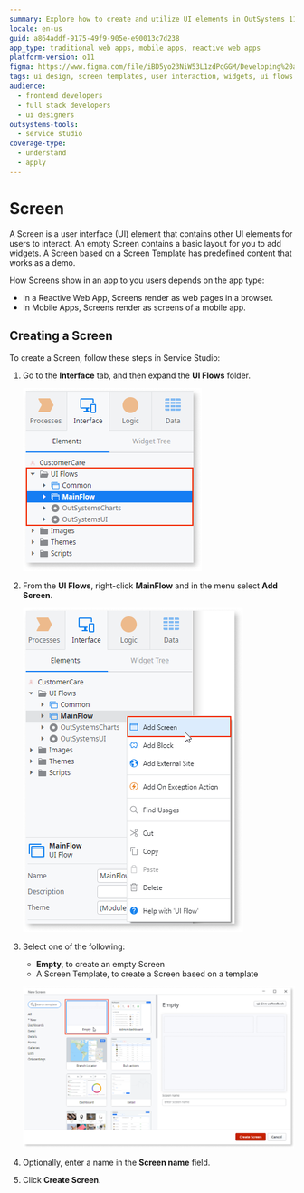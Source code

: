 ```yaml
---
summary: Explore how to create and utilize UI elements in OutSystems 11 (O11) for both web and mobile applications.
locale: en-us
guid: a864addf-9175-49f9-905e-e90013c7d238
app_type: traditional web apps, mobile apps, reactive web apps
platform-version: o11
figma: https://www.figma.com/file/iBD5yo23NiW53L1zdPqGGM/Developing%20an%20Application?node-id=184:0
tags: ui design, screen templates, user interaction, widgets, ui flows
audience:
  - frontend developers
  - full stack developers
  - ui designers
outsystems-tools:
  - service studio
coverage-type:
  - understand
  - apply
---
```


# Screen

A Screen is a user interface (UI) element that contains other UI elements for users to interact. An empty Screen contains a basic layout for you to add widgets. A Screen based on a Screen Template has predefined content that works as a demo.

How Screens show in an app to you users depends on the app type:

* In a Reactive Web App, Screens render as web pages in a browser.
* In Mobile Apps, Screens render as screens of a mobile app.

## Creating a Screen

To create a Screen, follow these steps in Service Studio:

1. Go to the **Interface** tab, and then expand the **UI Flows** folder.

    ![Screenshot showing the Interface tab with the UI Flows folder expanded in Service Studio](images/interface-tab-ui-flows-ss.png "Interface Tab and UI Flows in Service Studio")

1. From the **UI Flows**, right-click **MainFlow** and in the menu select **Add Screen**.

    ![Context menu in Service Studio with the option to Add Screen selected](images/add-screen-ss.png "Adding a New Screen")

1. Select one of the following:
    
    * **Empty**, to create an empty Screen
    * A Screen Template, to create a Screen based on a template

    ![Dialog in Service Studio for creating a new Screen with options for Empty or a Screen Template](images/create-blank-screen-ss.png "Creating a Blank Screen")

1. Optionally, enter a name in the **Screen name** field.

1. Click **Create Screen**.
